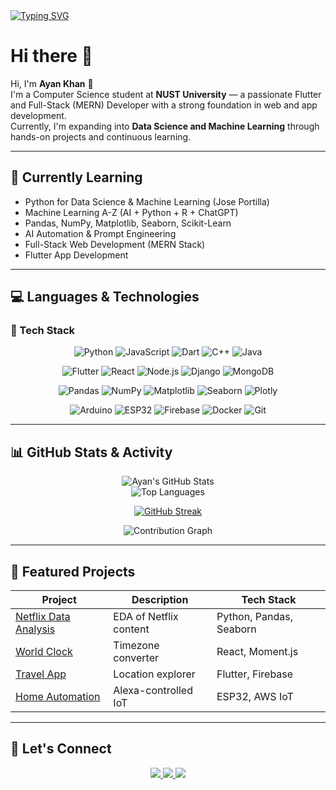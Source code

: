 <a href="https://git.io/typing-svg">
  <img src="https://readme-typing-svg.demolab.com?font=Fira+Code&weight=600&pause=1000&color=00F71E&width=435&lines=Passionate+Full-Stack+Web+Developer;AI+Automation+Learner;Flutter+Developer;Python+%26+Data+Science+Enthusiast" alt="Typing SVG" />
</a>

# Hi there 👋

Hi, I'm **Ayan Khan** 👋  
I'm a Computer Science student at **NUST University** — a passionate Flutter and Full-Stack (MERN) Developer with a strong foundation in web and app development.  
Currently, I'm expanding into **Data Science and Machine Learning** through hands-on projects and continuous learning.

---

## 🧠 Currently Learning
- Python for Data Science & Machine Learning (Jose Portilla)
- Machine Learning A-Z (AI + Python + R + ChatGPT)
- Pandas, NumPy, Matplotlib, Seaborn, Scikit-Learn
- AI Automation & Prompt Engineering
- Full-Stack Web Development (MERN Stack)
- Flutter App Development

---

## 💻 Languages & Technologies

### 🔧 Tech Stack
<div align="center">
  
![Python](https://img.shields.io/badge/Python-3776AB?style=for-the-badge&logo=python&logoColor=white&labelColor=101010)
![JavaScript](https://img.shields.io/badge/JavaScript-F7DF1E?style=for-the-badge&logo=javascript&logoColor=black&labelColor=101010)
![Dart](https://img.shields.io/badge/Dart-0175C2?style=for-the-badge&logo=dart&logoColor=white&labelColor=101010)
![C++](https://img.shields.io/badge/C++-00599C?style=for-the-badge&logo=c%2B%2B&logoColor=white&labelColor=101010)
![Java](https://img.shields.io/badge/Java-007396?style=for-the-badge&logo=java&logoColor=white&labelColor=101010)
  
![Flutter](https://img.shields.io/badge/Flutter-02569B?style=for-the-badge&logo=flutter&logoColor=white&labelColor=101010)
![React](https://img.shields.io/badge/React-61DAFB?style=for-the-badge&logo=react&logoColor=black&labelColor=101010)
![Node.js](https://img.shields.io/badge/Node.js-339933?style=for-the-badge&logo=nodedotjs&logoColor=white&labelColor=101010)
![Django](https://img.shields.io/badge/Django-092E20?style=for-the-badge&logo=django&logoColor=white&labelColor=101010)
![MongoDB](https://img.shields.io/badge/MongoDB-47A248?style=for-the-badge&logo=mongodb&logoColor=white&labelColor=101010)
  
![Pandas](https://img.shields.io/badge/Pandas-150458?style=for-the-badge&logo=pandas&logoColor=white&labelColor=101010)
![NumPy](https://img.shields.io/badge/NumPy-013243?style=for-the-badge&logo=numpy&logoColor=white&labelColor=101010)
![Matplotlib](https://img.shields.io/badge/Matplotlib-11557C?style=for-the-badge&logo=matplotlib&logoColor=white&labelColor=101010)
![Seaborn](https://img.shields.io/badge/Seaborn-3772A3?style=for-the-badge&logo=seaborn&logoColor=white&labelColor=101010)
![Plotly](https://img.shields.io/badge/Plotly-3F4F75?style=for-the-badge&logo=plotly&logoColor=white&labelColor=101010)
  
![Arduino](https://img.shields.io/badge/Arduino-00979D?style=for-the-badge&logo=arduino&logoColor=white&labelColor=101010)
![ESP32](https://img.shields.io/badge/ESP32-E7352C?style=for-the-badge&logo=espressif&logoColor=white&labelColor=101010)
![Firebase](https://img.shields.io/badge/Firebase-FFCA28?style=for-the-badge&logo=firebase&logoColor=black&labelColor=101010)
![Docker](https://img.shields.io/badge/Docker-2496ED?style=for-the-badge&logo=docker&logoColor=white&labelColor=101010)
![Git](https://img.shields.io/badge/Git-F05032?style=for-the-badge&logo=git&logoColor=white&labelColor=101010)

</div>

---

## 📊 GitHub Stats & Activity

<div align="center">
  
![Ayan's GitHub Stats](https://github-readme-stats.vercel.app/api?username=Ayankhann00&show_icons=true&theme=radical&count_private=true&include_all_commits=true)  
![Top Languages](https://github-readme-stats.vercel.app/api/top-langs/?username=Ayankhann00&layout=compact&theme=radical&langs_count=8)
  
[![GitHub Streak](https://streak-stats.demolab.com?user=Ayankhann00&theme=radical&date_format=M%20j%5B%2C%20Y%5D)](https://git.io/streak-stats)

![Contribution Graph](https://activity-graph.herokuapp.com/graph?username=Ayankhann00&theme=redical&area=true&hide_border=true)

</div>

---

## 🚀 Featured Projects

| Project | Description | Tech Stack |
|---------|-------------|------------|
| [Netflix Data Analysis](https://github.com/Ayankhann00/Data-Capstone-Project-2) | EDA of Netflix content | Python, Pandas, Seaborn |
| [World Clock](https://github.com/Ayankhann00/world-clock-project) | Timezone converter | React, Moment.js |
| [Travel App](https://github.com/Ayankhann00/travel-app) | Location explorer | Flutter, Firebase |
| [Home Automation](https://github.com/Ayankhann00/home-automation-system) | Alexa-controlled IoT | ESP32, AWS IoT |

---

## 🌟 Let's Connect
<p align="center">
  <a href="https://www.linkedin.com/in/ayankhan/">
    <img src="https://img.shields.io/badge/LinkedIn-0077B5?style=for-the-badge&logo=linkedin&logoColor=white" />
  </a>
  <a href="mailto:ayaanhassan.khan@gmail.com">
    <img src="https://img.shields.io/badge/Gmail-D14836?style=for-the-badge&logo=gmail&logoColor=white" />
  </a>
  <a href="https://instagram.com/ayxn00._">
    <img src="https://img.shields.io/badge/Instagram-E4405F?style=for-the-badge&logo=instagram&logoColor=white" />
  </a>
</p>
